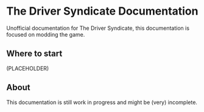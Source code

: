 # The Driver Syndicate Documentation
 
Unofficial documentation for The Driver Syndicate, this documentation is focused on modding the game.

## Where to start

(PLACEHOLDER)

## About

This documentation is still work in progress and might be (very) incomplete.

